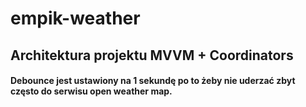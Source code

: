 # empik-weather

## Architektura projektu MVVM + Coordinators

#### Debounce jest ustawiony na 1 sekundę po to żeby nie uderzać zbyt często do serwisu open weather map. 


